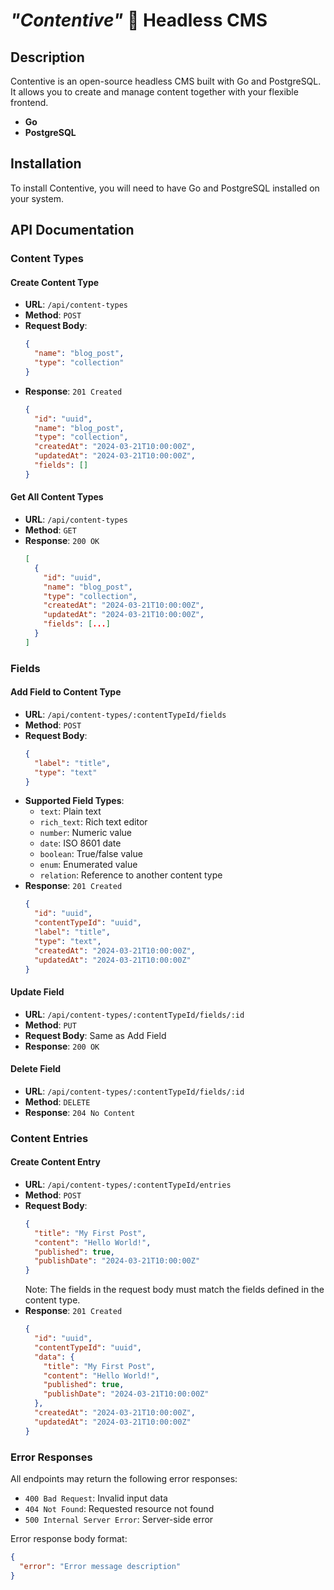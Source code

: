 # _"Contentive"_ 📖 Headless CMS

## **Description**

Contentive is an open-source headless CMS built with Go and PostgreSQL. It allows you to create and manage content together with your flexible frontend.

- **Go**
- **PostgreSQL**

## **Installation**

To install Contentive, you will need to have Go and PostgreSQL installed on your system.

<!-- TODO -->

## API Documentation

### Content Types

#### Create Content Type

- **URL**: `/api/content-types`
- **Method**: `POST`
- **Request Body**:
  ```json
  {
    "name": "blog_post",
    "type": "collection"
  }
  ```
- **Response**: `201 Created`
  ```json
  {
    "id": "uuid",
    "name": "blog_post",
    "type": "collection",
    "createdAt": "2024-03-21T10:00:00Z",
    "updatedAt": "2024-03-21T10:00:00Z",
    "fields": []
  }
  ```

#### Get All Content Types

- **URL**: `/api/content-types`
- **Method**: `GET`
- **Response**: `200 OK`
  ```json
  [
    {
      "id": "uuid",
      "name": "blog_post",
      "type": "collection",
      "createdAt": "2024-03-21T10:00:00Z",
      "updatedAt": "2024-03-21T10:00:00Z",
      "fields": [...]
    }
  ]
  ```

### Fields

#### Add Field to Content Type

- **URL**: `/api/content-types/:contentTypeId/fields`
- **Method**: `POST`
- **Request Body**:
  ```json
  {
    "label": "title",
    "type": "text"
  }
  ```
- **Supported Field Types**:
  - `text`: Plain text
  - `rich_text`: Rich text editor
  - `number`: Numeric value
  - `date`: ISO 8601 date
  - `boolean`: True/false value
  - `enum`: Enumerated value
  - `relation`: Reference to another content type
- **Response**: `201 Created`
  ```json
  {
    "id": "uuid",
    "contentTypeId": "uuid",
    "label": "title",
    "type": "text",
    "createdAt": "2024-03-21T10:00:00Z",
    "updatedAt": "2024-03-21T10:00:00Z"
  }
  ```

#### Update Field

- **URL**: `/api/content-types/:contentTypeId/fields/:id`
- **Method**: `PUT`
- **Request Body**: Same as Add Field
- **Response**: `200 OK`

#### Delete Field

- **URL**: `/api/content-types/:contentTypeId/fields/:id`
- **Method**: `DELETE`
- **Response**: `204 No Content`

### Content Entries

#### Create Content Entry

- **URL**: `/api/content-types/:contentTypeId/entries`
- **Method**: `POST`
- **Request Body**:
  ```json
  {
    "title": "My First Post",
    "content": "Hello World!",
    "published": true,
    "publishDate": "2024-03-21T10:00:00Z"
  }
  ```
  Note: The fields in the request body must match the fields defined in the content type.
- **Response**: `201 Created`
  ```json
  {
    "id": "uuid",
    "contentTypeId": "uuid",
    "data": {
      "title": "My First Post",
      "content": "Hello World!",
      "published": true,
      "publishDate": "2024-03-21T10:00:00Z"
    },
    "createdAt": "2024-03-21T10:00:00Z",
    "updatedAt": "2024-03-21T10:00:00Z"
  }
  ```

### Error Responses

All endpoints may return the following error responses:

- `400 Bad Request`: Invalid input data
- `404 Not Found`: Requested resource not found
- `500 Internal Server Error`: Server-side error

Error response body format:

```json
{
  "error": "Error message description"
}
```
